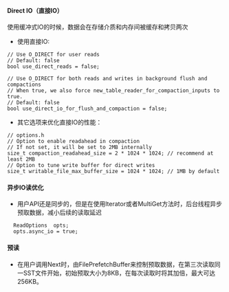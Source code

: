####  Direct IO（直接IO）  
使用缓冲式IO的时候，数据会在存储介质和内存间被缓存和拷贝两次
- 使用直接IO:
```
// Use O_DIRECT for user reads
// Default: false
bool use_direct_reads = false;

// Use O_DIRECT for both reads and writes in background flush and compactions
// When true, we also force new_table_reader_for_compaction_inputs to true.
// Default: false
bool use_direct_io_for_flush_and_compaction = false;
```

- 其它选项来优化直接IO的性能：
```
// options.h
// Option to enable readahead in compaction
// If not set, it will be set to 2MB internally
size_t compaction_readahead_size = 2 * 1024 * 1024; // recommend at least 2MB
// Option to tune write buffer for direct writes
size_t writable_file_max_buffer_size = 1024 * 1024; // 1MB by default
```

#### 异步IO读优化
- 用户API还是同步的，但是在使用Iterator或者MultiGet方法时，后台线程异步预取数据，减小后续的读取延迟
```
  ReadOptions  opts;
  opts.async_io = true;
```

#### 预读  
- 在用户调用Next时，由FilePrefetchBuffer来控制预取数据，在第三次读取同一SST文件开始，初始预取大小为8KB，在每次读取时将其加倍，最大可达256KB。
